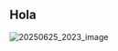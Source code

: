 ## Hola

![20250625_2023_image](https://github.com/user-attachments/assets/39bb1da3-ca33-4587-a692-64c579b0ddaf)

